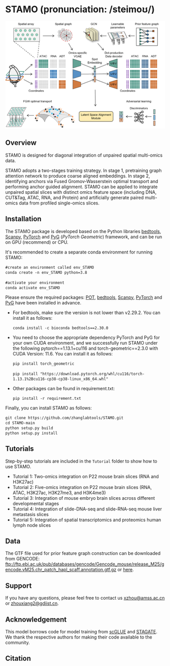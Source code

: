 # STAMO (pronunciation: /steimoʊ/)

![](https://github.com/zhanglabtools/STAMO/blob/main/STAMO_overview.png)


## Overview

STAMO is designed for diagonal integration of unpaired spatial multi-omics data.

STAMO adopts a two-stages training strategy. In stage 1, pretraining graph attention network to produce coarse aligned embeddings. In stage 2, identifying anchors via Fused Gromov-Wasserstein optimal transport and performing anchor guided alignment. STAMO can be applied to integrate unpaired spatial slices with distinct omics feature space (including DNA, CUT&Tag, ATAC, RNA, and Protein) and artificially generate paired multi-omics data from profiled single-omics slices.



## Installation
The STAMO package is developed based on the Python libraries [bedtools](https://anaconda.org/bioconda/bedtools), [Scanpy](https://scanpy.readthedocs.io/en/stable/), [PyTorch](https://pytorch.org/) and [PyG](https://github.com/pyg-team/pytorch_geometric) (*PyTorch Geometric*) framework, and can be run on GPU (recommend) or CPU.

It's recommended to create a separate conda environment for running STAMO:

```
#create an environment called env_STAMO
conda create -n env_STAMO python=3.8

#activate your environment
conda activate env_STAMO
```

Please ensure the required packages: [POT](https://pythonot.github.io/), [bedtools](https://anaconda.org/bioconda/bedtools), [Scanpy](https://scanpy.readthedocs.io/en/stable/), [PyTorch](https://pytorch.org/) and [PyG](https://github.com/pyg-team/pytorch_geometric) have been installed in advance.

- For bedtools, make sure the version is not lower than v2.29.2. You can install it as follows:

  ```
  conda install -c bioconda bedtools==2.30.0
  ```

- You need to choose the appropriate dependency PyTorch and PyG for your own CUDA environment, and we successfully run STAMO under the following pytorch==1.13.1+cu116 and torch-geometric==2.3.0 with CUDA Version: 11.6. You can install it as follows:

  ```
  pip install torch_geometric
  
  pip install "https://download.pytorch.org/whl/cu116/torch-1.13.1%2Bcu116-cp38-cp38-linux_x86_64.whl"
  ```

- Other packages can be found in requirement.txt:

  ```
  pip install -r requirement.txt
  ```



Finally, you can install STAMO as follows:

```
git clone https://github.com/zhanglabtools/STAMO.git
cd STAMO-main
python setup.py build
python setup.py install
```



## Tutorials

Step-by-step tutorials are included in the `Tutorial` folder to show how to use STAMO. 

- Tutorial 1: Two-omics integration on P22 mouse brain slices (RNA and H3K27ac)
- Tutorial 2: Five-omics integration on P22 mouse brain slices (RNA, ATAC, H3K27ac, H3K27me3, and H3K4me3)
- Tutorial 3: Integration of mouse embryo brain slices across different developmental stages
- Tutorial 4: Integration of slide-DNA-seq and slide-RNA-seq mouse liver metastasis slices
- Tutorial 5: Integration of spatial transcriptomics and proteomics human lymph node slices


## Data

The GTF file used for prior feature graph construction can be downloaded from GENCODE: ftp://ftp.ebi.ac.uk/pub/databases/gencode/Gencode_mouse/release_M25/gencode.vM25.chr_patch_hapl_scaff.annotation.gtf.gz or [here](https://drive.google.com/file/d/1sHA15AAuwieKfukjuXcTKe4UrKVunRn3/view?usp=sharing).


## Support

If you have any questions, please feel free to contact us [xzhou@amss.ac.cn](mailto:xzhou@amss.ac.cn) or zhouxiang2@gdiist.cn. 




## Acknowledgement
This model borrows code for model training from [scGLUE](https://github.com/gao-lab/GLUE) and [STAGATE](https://github.com/zhanglabtools/STAGATE). We thank the respective authors for making their code available to the community.



## Citation


